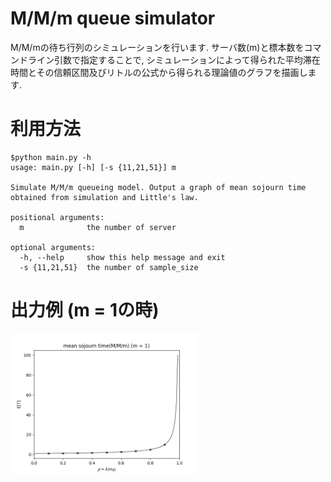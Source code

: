 # M/M/m queue simulator
M/M/mの待ち行列のシミュレーションを行います. サーバ数(m)と標本数をコマンドライン引数で指定することで, シミュレーションによって得られた平均滞在時間とその信頼区間及びリトルの公式から得られる理論値のグラフを描画します.

# 利用方法
```
$python main.py -h     
usage: main.py [-h] [-s {11,21,51}] m

Simulate M/M/m queueing model. Output a graph of mean sojourn time obtained from simulation and Little's law.

positional arguments:
  m              the number of server

optional arguments:
  -h, --help     show this help message and exit
  -s {11,21,51}  the number of sample_size
```

# 出力例 (m = 1の時)
<img src="sim.png" width="300">
